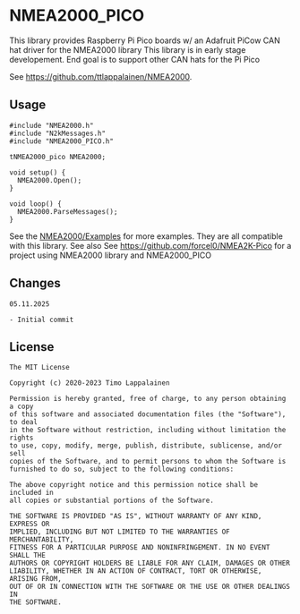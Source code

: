 # NMEA2000_PICO
This library provides Raspberry Pi Pico boards w/ an Adafruit PiCow CAN hat driver for the NMEA2000 library
This library is in early stage developement. End goal is to support other CAN hats for the Pi Pico

See https://github.com/ttlappalainen/NMEA2000.

## Usage


    #include "NMEA2000.h"
    #include "N2kMessages.h"
    #include "NMEA2000_PICO.h"

    tNMEA2000_pico NMEA2000;

    void setup() {
      NMEA2000.Open();
    }

    void loop() {
	  NMEA2000.ParseMessages();
    }

See the [NMEA2000/Examples](https://github.com/ttlappalainen/NMEA2000/tree/master/Examples) for more examples. They are all compatible with this library.
See also See https://github.com/forcel0/NMEA2K-Pico for a project using NMEA2000 library and NMEA2000_PICO

## Changes
    05.11.2025
	
	- Initial commit

## License

    The MIT License

    Copyright (c) 2020-2023 Timo Lappalainen

    Permission is hereby granted, free of charge, to any person obtaining a copy
    of this software and associated documentation files (the "Software"), to deal
    in the Software without restriction, including without limitation the rights
    to use, copy, modify, merge, publish, distribute, sublicense, and/or sell
    copies of the Software, and to permit persons to whom the Software is
    furnished to do so, subject to the following conditions:

    The above copyright notice and this permission notice shall be included in
    all copies or substantial portions of the Software.

    THE SOFTWARE IS PROVIDED "AS IS", WITHOUT WARRANTY OF ANY KIND, EXPRESS OR
    IMPLIED, INCLUDING BUT NOT LIMITED TO THE WARRANTIES OF MERCHANTABILITY,
    FITNESS FOR A PARTICULAR PURPOSE AND NONINFRINGEMENT. IN NO EVENT SHALL THE
    AUTHORS OR COPYRIGHT HOLDERS BE LIABLE FOR ANY CLAIM, DAMAGES OR OTHER
    LIABILITY, WHETHER IN AN ACTION OF CONTRACT, TORT OR OTHERWISE, ARISING FROM,
    OUT OF OR IN CONNECTION WITH THE SOFTWARE OR THE USE OR OTHER DEALINGS IN
    THE SOFTWARE.
